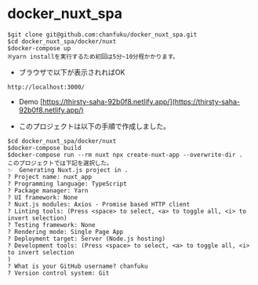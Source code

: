 # docker_nuxt_spa

```
$git clone git@github.com:chanfuku/docker_nuxt_spa.git
$cd docker_nuxt_spa/docker/nuxt
$docker-compose up
※yarn installを実行するため初回は5分~10分程かかります。
```

- ブラウザで以下が表示されればOK
```
http://localhost:3000/
```

- Demo
[https://thirsty-saha-92b0f8.netlify.app/](https://thirsty-saha-92b0f8.netlify.app/)

- このプロジェクトは以下の手順で作成しました。
```
$cd docker_nuxt_spa/docker/nuxt
$docker-compose build
$docker-compose run --rm nuxt npx create-nuxt-app --overwrite-dir .
このプロジェクトでは下記を選択した。
✨  Generating Nuxt.js project in .
? Project name: nuxt_app
? Programming language: TypeScript
? Package manager: Yarn
? UI framework: None
? Nuxt.js modules: Axios - Promise based HTTP client
? Linting tools: (Press <space> to select, <a> to toggle all, <i> to invert selection)
? Testing framework: None
? Rendering mode: Single Page App
? Deployment target: Server (Node.js hosting)
? Development tools: (Press <space> to select, <a> to toggle all, <i> to invert selection
)
? What is your GitHub username? chanfuku
? Version control system: Git
```
